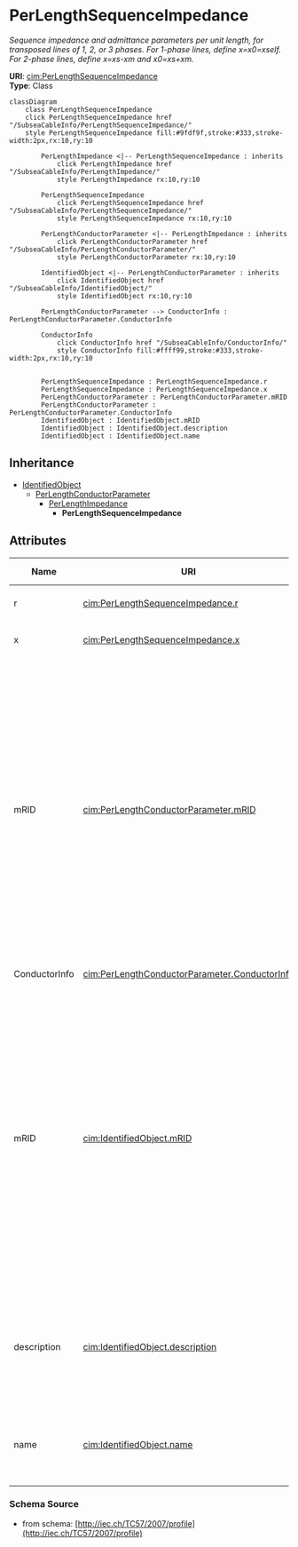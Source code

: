 # PerLengthSequenceImpedance

_Sequence impedance and admittance parameters per unit length, for transposed lines of 1, 2, or 3 phases. For 1-phase lines, define x=x0=xself. For 2-phase lines, define x=xs-xm and x0=xs+xm._

**URI**: [cim:PerLengthSequenceImpedance](http://iec.ch/TC57/CIM-generic#PerLengthSequenceImpedance)<br />
**Type**: Class

```mermaid
classDiagram
    class PerLengthSequenceImpedance
    click PerLengthSequenceImpedance href "/SubseaCableInfo/PerLengthSequenceImpedance/"
    style PerLengthSequenceImpedance fill:#9fdf9f,stroke:#333,stroke-width:2px,rx:10,ry:10

        PerLengthImpedance <|-- PerLengthSequenceImpedance : inherits
            click PerLengthImpedance href "/SubseaCableInfo/PerLengthImpedance/"
            style PerLengthImpedance rx:10,ry:10

        PerLengthSequenceImpedance
            click PerLengthSequenceImpedance href "/SubseaCableInfo/PerLengthSequenceImpedance/"
            style PerLengthSequenceImpedance rx:10,ry:10

        PerLengthConductorParameter <|-- PerLengthImpedance : inherits
            click PerLengthConductorParameter href "/SubseaCableInfo/PerLengthConductorParameter/"
            style PerLengthConductorParameter rx:10,ry:10

        IdentifiedObject <|-- PerLengthConductorParameter : inherits
            click IdentifiedObject href "/SubseaCableInfo/IdentifiedObject/"
            style IdentifiedObject rx:10,ry:10

        PerLengthConductorParameter --> ConductorInfo : PerLengthConductorParameter.ConductorInfo

        ConductorInfo
            click ConductorInfo href "/SubseaCableInfo/ConductorInfo/"
            style ConductorInfo fill:#ffff99,stroke:#333,stroke-width:2px,rx:10,ry:10


        PerLengthSequenceImpedance : PerLengthSequenceImpedance.r
        PerLengthSequenceImpedance : PerLengthSequenceImpedance.x
        PerLengthConductorParameter : PerLengthConductorParameter.mRID
        PerLengthConductorParameter : PerLengthConductorParameter.ConductorInfo
        IdentifiedObject : IdentifiedObject.mRID
        IdentifiedObject : IdentifiedObject.description
        IdentifiedObject : IdentifiedObject.name
```

## Inheritance
* [IdentifiedObject](IdentifiedObject.md)
    * [PerLengthConductorParameter](PerLengthConductorParameter.md)
        * [PerLengthImpedance](PerLengthImpedance.md)
            * **PerLengthSequenceImpedance**

## Attributes
| Name | URI | Cardinality and Range | Description | Inheritance |
| ---  | --- | --- | --- | --- |
| r | [cim:PerLengthSequenceImpedance.r](http://iec.ch/TC57/CIM-generic#PerLengthSequenceImpedance.r) | 0..1 ResistancePerLength | Positive sequence series resistance, per unit of length. | direct |
| x | [cim:PerLengthSequenceImpedance.x](http://iec.ch/TC57/CIM-generic#PerLengthSequenceImpedance.x) | 0..1 ReactancePerLength | Positive sequence series reactance, per unit of length. | direct |
| mRID | [cim:PerLengthConductorParameter.mRID](http://iec.ch/TC57/CIM-generic#PerLengthConductorParameter.mRID) | 0..1 string | Master resource identifier issued by a model authority. The mRID is unique within an exchange context. Global uniqueness is easily achieved by using a UUID, as specified in IETF RFC 4122, for the mRID. The use of UUID is strongly recommended.For CIMXML data files in RDF syntax conforming to IEC 61970-552, the mRID is mapped to rdf:ID or rdf:about attributes that identify CIM object elements. | PerLengthConductorParameter |
| ConductorInfo | [cim:PerLengthConductorParameter.ConductorInfo](http://iec.ch/TC57/CIM-generic#PerLengthConductorParameter.ConductorInfo) | 0..1 ConductorInfo | No description available | PerLengthConductorParameter |
| mRID | [cim:IdentifiedObject.mRID](http://iec.ch/TC57/CIM-generic#IdentifiedObject.mRID) | 0..1 string | Master resource identifier issued by a model authority. The mRID is unique within an exchange context. Global uniqueness is easily achieved by using a UUID, as specified in IETF RFC 4122, for the mRID. The use of UUID is strongly recommended.For CIMXML data files in RDF syntax conforming to IEC 61970-552, the mRID is mapped to rdf:ID or rdf:about attributes that identify CIM object elements. | IdentifiedObject |
| description | [cim:IdentifiedObject.description](http://iec.ch/TC57/CIM-generic#IdentifiedObject.description) | 0..1 string | The description is a free human readable text describing or naming the object. It may be non unique and may not correlate to a naming hierarchy. | IdentifiedObject |
| name | [cim:IdentifiedObject.name](http://iec.ch/TC57/CIM-generic#IdentifiedObject.name) | 0..1 string | The name is any free human readable and possibly non unique text naming the object. | IdentifiedObject |

### Schema Source
* from schema: [http://iec.ch/TC57/2007/profile](http://iec.ch/TC57/2007/profile)
